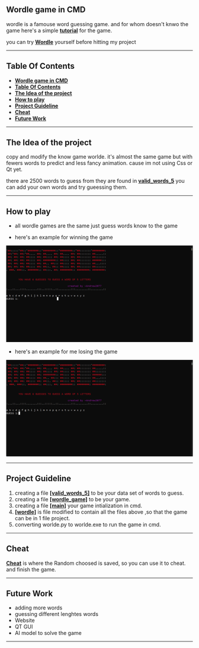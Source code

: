 
## **Wordle game in CMD**
wordle is a famouse word guessing game. and for whom doesn't knwo the game here's a simple **[tutorial](https://archive.ics.uci.edu/ml/datasets/PAMAP2+Physical+Activity+Monitoring)** for the game.

you can try [**Wordle**](https://wordlegame.org) yourself before hitting my project


___
## **Table Of Contents**
- [**Wordle game in CMD**](#wordle-game-in-cmd)
- [**Table Of Contents**](#table-of-contents)
- [**The Idea of the project**](#the-idea-of-the-project)
- [**How to play**](#how-to-play)
- [**Project Guideline**](#project-guideline)
- [**Cheat**](#cheat)
- [**Future Work**](#future-work)

___
## **The Idea of the project**
copy and modify the know game worlde.
it's almost the same game but with fewers words to predict and less fancy animation. cause im not using Css or Qt yet.

there are 2500 words to guess from they are found in **[valid_words_5](valid_words_5.py)** you can add your own words and try gueessing them.
___


## **How to play**
- all wordle games are the same just guess words know to the game 

- here's an example for winning the game 
  
![guide lines](winning.gif)

- here's an example for me losing the game 

![guide lines](losing.gif)


___
## **Project Guideline**  

  1. creating a file **[[valid_words_5]](valid_words_5.py)** to be your data set of words to guess.
  2. creating a file **[[wordle_game]](wordle_game.py)** to be your game.
  3. creating a file **[[main]](main.py)** your game intialization in cmd.
  4. **[[wordle]](wordle.py)** is file modified to contain all the files above ,so that the game can be in 1 file project. 
  5. converting worlde.py to worlde.exe to run the game in cmd.


---
## **Cheat**
**[Cheat](Human_activity_recognition.pdf)** is where the Random choosed is saved, so you can use it to cheat. and finish the game.

---
## **Future Work**

- adding more words
- guessing different lenghtes words
- Website
- QT GUI
- AI model to solve the game

---








